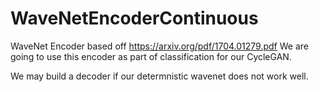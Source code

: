 # WaveNetEncoderContinuous
WaveNet Encoder based off https://arxiv.org/pdf/1704.01279.pdf
We are going to use this encoder as part of classification for our CycleGAN.

We may build a decoder if our determnistic wavenet does not work well.
